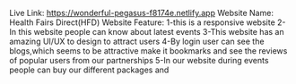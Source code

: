 Live Link: https://wonderful-pegasus-f8174e.netlify.app
Website Name:
Health Fairs Direct(HFD)
Website Feature:
1-this is a responsive website
2-In this website people can know about latest events
3-This website has an amazing UI/UX to design to attract users
4-By login user can see the blogs,which seems to be attractive make it bookmarks and see the reviews of popular users from our partnerships
5-In our website during events people can buy our different packages and

